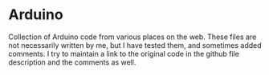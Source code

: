 # Arduino
Collection of Arduino code from various places on the web.
These files are not necessarily written by me, but I have tested them, and sometimes added comments. 
I try to maintain a link to the original code in the github file description and the comments as well.
